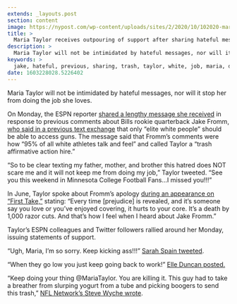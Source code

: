 ```yaml
--- 
extends: _layouts.post 
section: content 
image: https://nypost.com/wp-content/uploads/sites/2/2020/10/102020-maria-taylor-main.jpg?quality=90&strip=all&w=1200 
title: > 
  Maria Taylor receives outpouring of support after sharing hateful message 
description: > 
  Maria Taylor will not be intimidated by hateful messages, nor will it stop her from doing the job she loves.!”In June, Taylor spoke about Fromm’s apology during an appearance on “First Take,” stating: “Every time [prejudice] is revealed, and it’s someone say you love or you’ve enjoyed covering, it hurts to your core.And that’s how I feel when I heard about Jake Fromm.”Taylor’s ESPN colleagues and Twitter followers rallied around her Monday, issuing statements of support.“When they go low you just keep going back to work!” Elle Duncan posted.This guy had to take a breather from slurping yogurt from a tube and picking boogers to send this trash,” NFL Network’s Steve Wyche wrote. 
keywords: > 
  jake, hateful, previous, sharing, trash, taylor, white, job, maria, doing, outpouring, message, fromms, support, receives 
date: 1603228028.5226402 
--- 
```

<div><p>Maria Taylor will not be intimidated by hateful messages, nor will it stop her from doing the job she loves.</p>
<p>On Monday, the ESPN reporter <a href="https://twitter.com/MariaTaylor/status/1318232657579397120" target="_blank" rel="noopener noreferrer">shared a lengthy message she received</a> in response to previous comments about Bills rookie quarterback Jake Fromm, <a href="https://nypost.com/2020/06/04/bills-rookie-jake-fromm-apologizes-for-elite-white-people-text/">who said in a previous text exchange</a> that only &#8220;elite white people&#8221; should be able to access guns. The message said that Fromm&#8217;s comments were how &#8220;95% of all white athletes talk and feel&#8221; and called Taylor a &#8220;trash affirmative action hire.&#8221;</p>
<p>&#8220;So to be clear texting my father, mother, and brother this hatred does NOT scare me and it will not keep me from doing my job,&#8221; Taylor tweeted. &#8220;See you this weekend in Minnesota College Football Fans&#8230;I missed you!!!&#8221;</p>
<p>In June, Taylor spoke about Fromm&#8217;s apology <a href="https://twitter.com/FirstTake/status/1268963173488570368" target="_blank" rel="noopener noreferrer">during an appearance on &#8220;First Take,&#8221;</a> stating: &#8220;Every time [prejudice] is revealed, and it&#8217;s someone say you love or you&#8217;ve enjoyed covering, it hurts to your core. It&#8217;s a death by 1,000 razor cuts. And that&#8217;s how I feel when I heard about Jake Fromm.&#8221;</p>
<p>Taylor&#8217;s ESPN colleagues and Twitter followers rallied around her Monday, issuing statements of support.</p>
<p>&#8220;Ugh, Maria, I&#8217;m so sorry. Keep kicking ass!!!&#8221; <a href="https://twitter.com/SarahSpain/status/1318245430208188423" target="_blank" rel="noopener noreferrer">Sarah Spain tweeted</a>.</p>
<p>&#8220;When they go low you just keep going back to work!&#8221; <a href="https://twitter.com/elleduncanESPN/status/1318238528573218818" target="_blank" rel="noopener noreferrer">Elle Duncan posted.</a></p>
<p>&#8220;Keep doing your thing @MariaTaylor. You are killing it. This guy had to take a breather from slurping yogurt from a tube and picking boogers to send this trash,&#8221; <a href="https://twitter.com/wyche89/status/1318254107698679809" target="_blank" rel="noopener noreferrer">NFL Network&#8217;s Steve Wyche wrote</a>.</p>
			</div>